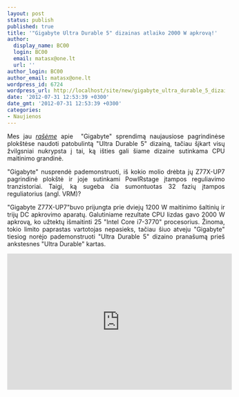 ```yaml
---
layout: post
status: publish
published: true
title: '"Gigabyte Ultra Durable 5" dizainas atlaiko 2000 W apkrovą!'
author:
  display_name: BC00
  login: BC00
  email: matasx@one.lt
  url: ''
author_login: BC00
author_email: matasx@one.lt
wordpress_id: 6724
wordpress_url: http://localhost/site/new/gigabyte_ultra_durable_5_dizainas_atlaiko_2000_w_apkrova/
date: '2012-07-31 12:53:39 +0300'
date_gmt: '2012-07-31 12:53:39 +0300'
categories:
- Naujienos
---
```

<p style="text-align: justify;">
	Mes jau <a href="http://www.technews.lt/tekstas/gigabyte_skuba_prie_ultra_durable_5_technologinio_zymejimo.html;;"><em>ra&scaron;ėme</em></a> apie&nbsp; &quot;Gigabyte&quot; sprendimą naujausiose pagrindinėse plok&scaron;tėse naudoti patobulintą &quot;Ultra Durable 5&quot; dizainą, tačiau &scaron;įkart visų žvilgsniai nukrypsta į tai, ką i&scaron;ties gali &scaron;iame dizaine sutinkama CPU maitinimo grandinė.</p>
<p style="text-align: justify;">
	&quot;Gigabyte&quot; nusprendė pademonstruoti, i&scaron; kokio molio drėbta jų Z77X-UP7 pagrindinė plok&scaron;tė ir joje sutinkami PowIRstage įtampos reguliavimo tranzistoriai. Taigi, ką sugeba čia sumontuotas 32 fazių įtampos reguliatorius (angl. VRM)?</p>
<p style="text-align: justify;">
	&quot;Gigabyte Z77X-UP7&quot;buvo prijungta prie dviejų 1200 W maitinimo &scaron;altinių ir trijų DC apkrovimo aparatų. Galutiniame rezultate CPU lizdas gavo 2000 W apkrovą, ko užtektų i&scaron;maitinti 25 &quot;Intel Core i7-3770&quot; procesorius. Žinoma, tokio limito paprastas vartotojas nepasieks, tačiau &scaron;iuo atveju &quot;Gigabyte&quot; tiesiog norėjo pademonstruoti &quot;Ultra Durable 5&quot; dizaino prana&scaron;umą prie&scaron; ankstesnes &quot;Ultra Durable&quot; kartas.</p>
<p>
	<iframe allowfullscreen="" frameborder="0" height="315" src="http://www.youtube.com/embed/aCrU1IaMtp8" width="520"></iframe></p>
